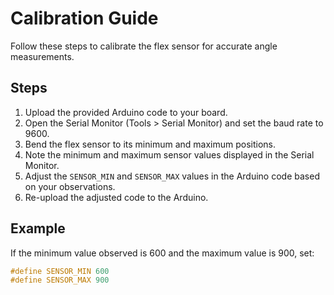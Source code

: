 # Calibration Guide

Follow these steps to calibrate the flex sensor for accurate angle measurements.

## Steps

1. Upload the provided Arduino code to your board.
2. Open the Serial Monitor (Tools > Serial Monitor) and set the baud rate to 9600.
3. Bend the flex sensor to its minimum and maximum positions.
4. Note the minimum and maximum sensor values displayed in the Serial Monitor.
5. Adjust the `SENSOR_MIN` and `SENSOR_MAX` values in the Arduino code based on your observations.
6. Re-upload the adjusted code to the Arduino.

## Example

If the minimum value observed is 600 and the maximum value is 900, set:

```cpp
#define SENSOR_MIN 600
#define SENSOR_MAX 900
